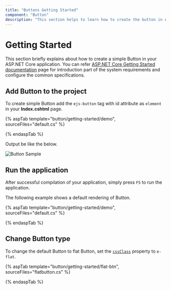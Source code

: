 ```yaml
---
title: "Buttons Getting Started"
component: "Button"
description: "This section helps to learn how to create the button in ASP.NET Core application with its basic features in step-by-step procedure."
---
```


# Getting Started

This section briefly explains about how to create a simple Button in your ASP.NET Core application. You can refer [ASP.NET Core Getting Started documentation](../getting-started) page for introduction part of the system requirements and configure the common specifications.

## Add Button to the project

To create simple Button add the `ejs-button` tag with id attribute as `element` in your **Index.cshtml** page.

{% aspTab template="button/getting-started/demo", sourceFiles="default.cs" %}

{% endaspTab %}

Output be like the below.

![Button Sample](./images/button.PNG)

## Run the application

 After successful compilation of your application, simply press `F5` to run the application.

 The following example shows a default rendering of Button.

{% aspTab template="button/getting-started/demo", sourceFiles="default.cs" %}

{% endaspTab %}

## Change Button type

To change the default Button to flat Button, set the [`cssClass`](https://help.syncfusion.com/cr/aspnetcore-js2/Syncfusion.EJ2.Buttons.Button.html#Syncfusion_EJ2_Buttons_Button_CssClass) property to `e-flat`.

{% aspTab template="button/getting-started/flat-btn", sourceFiles="flatbutton.cs" %}

{% endaspTab %}
